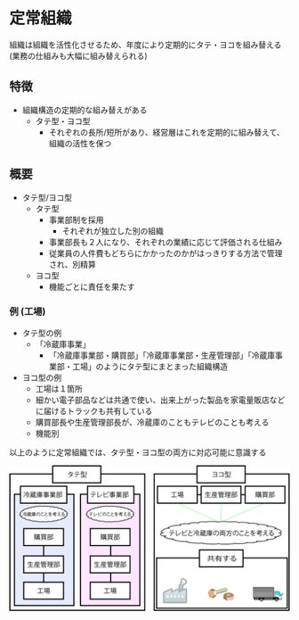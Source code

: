# 定常組織

組織は組織を活性化させるため、年度により定期的にタテ・ヨコを組み替える(業務の仕組みも大幅に組み替えられる)

## 特徴

* 組織構造の定期的な組み替えがある
    * タテ型・ヨコ型
        * それぞれの長所/短所があり、経営層はこれを定期的に組み替えて、組織の活性を保つ

## 概要

* タテ型/ヨコ型
    * タテ型
        * 事業部制を採用
            * それぞれが独立した別の組織
        * 事業部長も２人になり、それぞれの業績に応じて評価される仕組み
        * 従業員の人件費もどちらにかかったのかがはっきりする方法で管理され、別精算
    * ヨコ型
        * 機能ごとに責任を果たす

### 例 (工場)

* タテ型の例
    * 「冷蔵庫事業」
        * 「冷蔵庫事業部・購買部」「冷蔵庫事業部・生産管理部」「冷蔵庫事業部・工場」のようにタテ型にまとまった組織構造
* ヨコ型の例
    * 工場は１箇所
    * 細かい電子部品などは共通で使い、出来上がった製品を家電量販店などに届けるトラックも共有している
    * 購買部長や生産管理部長が、冷蔵庫のこともテレビのことも考える
    * 機能別

以上のように定常組織では、タテ型・ヨコ型の両方に対応可能に意識する

![organization_00](image/organization_00.png)